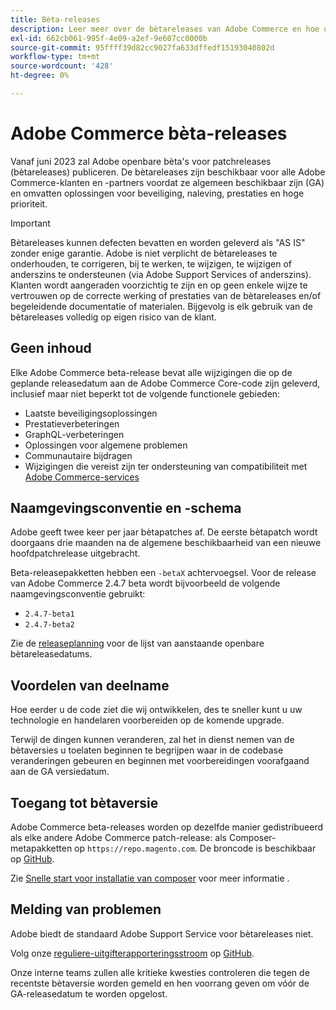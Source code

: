 ```yaml
---
title: Bèta-releases
description: Leer meer over de bètareleases van Adobe Commerce en hoe u hieraan kunt deelnemen.
exl-id: 662cb061-995f-4e09-a2ef-9e607cc0000b
source-git-commit: 95ffff39d82cc9027fa633dffedf15193040802d
workflow-type: tm+mt
source-wordcount: '428'
ht-degree: 0%

---
```


# Adobe Commerce bèta-releases

Vanaf juni 2023 zal Adobe openbare bèta&#39;s voor patchreleases (bètareleases) publiceren. De bètareleases zijn beschikbaar voor alle Adobe Commerce-klanten en -partners voordat ze algemeen beschikbaar zijn (GA) en omvatten oplossingen voor beveiliging, naleving, prestaties en hoge prioriteit.

>[!IMPORTANT]
>
>Bètareleases kunnen defecten bevatten en worden geleverd als &quot;AS IS&quot; zonder enige garantie. Adobe is niet verplicht de bètareleases te onderhouden, te corrigeren, bij te werken, te wijzigen, te wijzigen of anderszins te ondersteunen (via Adobe Support Services of anderszins). Klanten wordt aangeraden voorzichtig te zijn en op geen enkele wijze te vertrouwen op de correcte werking of prestaties van de bètareleases en/of begeleidende documentatie of materialen. Bijgevolg is elk gebruik van de bètareleases volledig op eigen risico van de klant.

## Geen inhoud

Elke Adobe Commerce beta-release bevat alle wijzigingen die op de geplande releasedatum aan de Adobe Commerce Core-code zijn geleverd, inclusief maar niet beperkt tot de volgende functionele gebieden:

- Laatste beveiligingsoplossingen
- Prestatieverbeteringen
- GraphQL-verbeteringen
- Oplossingen voor algemene problemen
- Communautaire bijdragen
- Wijzigingen die vereist zijn ter ondersteuning van compatibiliteit met [Adobe Commerce-services](https://experienceleague.adobe.com/docs/commerce-merchant-services/user-guides/home.html)

## Naamgevingsconventie en -schema

Adobe geeft twee keer per jaar bètapatches af. De eerste bètapatch wordt doorgaans drie maanden na de algemene beschikbaarheid van een nieuwe hoofdpatchrelease uitgebracht.

Beta-releasepakketten hebben een `-betaX` achtervoegsel. Voor de release van Adobe Commerce 2.4.7 beta wordt bijvoorbeeld de volgende naamgevingsconventie gebruikt:

- `2.4.7-beta1`
- `2.4.7-beta2`

Zie de [releaseplanning](schedule.md) voor de lijst van aanstaande openbare bètareleasedatums.

## Voordelen van deelname

Hoe eerder u de code ziet die wij ontwikkelen, des te sneller kunt u uw technologie en handelaren voorbereiden op de komende upgrade.

Terwijl de dingen kunnen veranderen, zal het in dienst nemen van de bètaversies u toelaten beginnen te begrijpen waar in de codebase veranderingen gebeuren en beginnen met voorbereidingen voorafgaand aan de GA versiedatum.

## Toegang tot bètaversie

Adobe Commerce beta-releases worden op dezelfde manier gedistribueerd als elke andere Adobe Commerce patch-release: als Composer-metapakketten op `https://repo.magento.com`. De broncode is beschikbaar op [GitHub](https://github.com/magento/magento2).

Zie [Snelle start voor installatie van composer](../installation/composer.md) voor meer informatie .

## Melding van problemen

Adobe biedt de standaard Adobe Support Service voor bètareleases niet.

Volg onze [reguliere-uitgifterapporteringsstroom](https://developer.adobe.com/commerce/contributor/guides/code-contributions/) op [GitHub](https://github.com/magento/magento2).

Onze interne teams zullen alle kritieke kwesties controleren die tegen de recentste bètaversie worden gemeld en hen voorrang geven om vóór de GA-releasedatum te worden opgelost.
